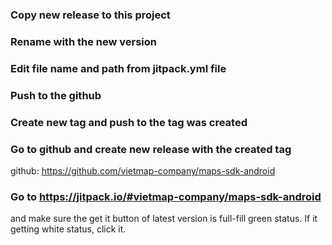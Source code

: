 ### Copy new release to this project

### Rename with the new version

### Edit file name and path from jitpack.yml file

### Push to the github

### Create new tag and push to the tag was created

### Go to github and create new release with the created tag

github: https://github.com/vietmap-company/maps-sdk-android

### Go to https://jitpack.io/#vietmap-company/maps-sdk-android
and make sure the get it button of latest version is full-fill green status. If it getting white status, click it.